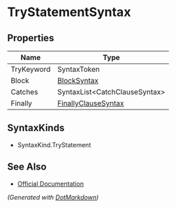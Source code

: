 # TryStatementSyntax

## Properties

| Name       | Type                                          |
| ---------- | --------------------------------------------- |
| TryKeyword | SyntaxToken                                   |
| Block      | [BlockSyntax](BlockSyntax.md)                 |
| Catches    | SyntaxList\<CatchClauseSyntax>                |
| Finally    | [FinallyClauseSyntax](FinallyClauseSyntax.md) |

## SyntaxKinds

* SyntaxKind\.TryStatement

## See Also

* [Official Documentation](https://docs.microsoft.com/en-us/dotnet/api/microsoft.codeanalysis.csharp.syntax.trystatementsyntax)


*\(Generated with [DotMarkdown](http://github.com/JosefPihrt/DotMarkdown)\)*
